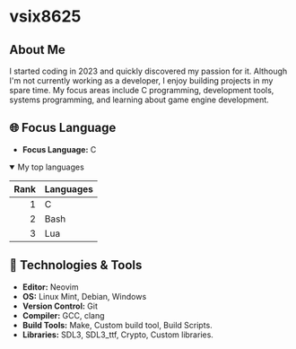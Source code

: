 # vsix8625


## About Me
I started coding in 2023 and quickly discovered my passion for it.
Although I'm not currently working as a developer, I enjoy building projects in my spare time.
My focus areas include C programming, development tools, systems programming, and learning about game engine development.

## 🌐 Focus Language
- **Focus Language:** C

<details open>
<summary>My top languages</summary>

| Rank | Languages |
|-----:|-----------|
|     1| C         |
|     2| Bash      |
|     3| Lua       |

</details>


## 🔧 Technologies & Tools
- **Editor:** Neovim
- **OS:** Linux Mint, Debian, Windows 
- **Version Control:** Git
- **Compiler:** GCC, clang
- **Build Tools:** Make, Custom build tool, Build Scripts.
- **Libraries:** SDL3, SDL3_ttf, Crypto, Custom libraries.


